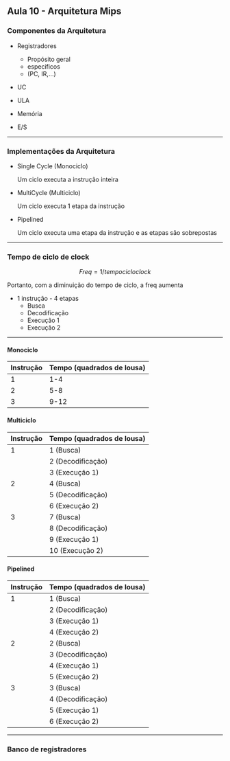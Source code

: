## Aula 10 - Arquitetura Mips

### Componentes da Arquitetura

* Registradores
	* Propósito geral
	* especificos
	* (PC, IR,...)

* UC
* ULA
* Memória
* E/S
---

### Implementações da Arquitetura

* Single Cycle (Monociclo)
	
	Um ciclo executa a instrução inteira


* MultiCycle (Multiciclo)
	
	Um ciclo executa 1 etapa da instrução
	


* Pipelined

	Um ciclo executa uma etapa da instrução e as etapas
	são sobrepostas
---

### Tempo de ciclo de clock

$$ Freq = 1/tempo cicloclock $$

Portanto, com a diminuição do tempo de ciclo, a freq aumenta

* 1 instrução - 4 etapas
	* Busca
	* Decodificação
	* Execução 1
	* Execução 2


---

#### Monociclo

|Instrução	|Tempo (quadrados de lousa)|
|---------------|-----------------------|
|1		|1-4 			|
|2		|5-8 			|
|3		|9-12 			|



#### Multiciclo

|Instrução	|Tempo (quadrados de lousa)|
|---------------|-----------------------|
|1		|1 (Busca)		|
|		|2 (Decodificação)	|
|		|3 (Execução 1)		|
|2		|4 (Busca)		|
|		|5 (Decodificação)	|
|		|6 (Execução 2)		|
|3		|7 (Busca)		|
|		|8 (Decodificação)	|
|		|9 (Execução 1)		|
|		|10 (Execução 2)	|

#### Pipelined

|Instrução	|Tempo (quadrados de lousa)			|
|---------------|-----------------------|
|1		|1 (Busca)		|
|		|2 (Decodificação)	|
|		|3 (Execução 1)		|
|		|4 (Execução 2)		|
|2		|2 (Busca)		|
|		|3 (Decodificação)	|
|		|4 (Execução 1)		|
|		|5 (Execução 2)		|
|3		|3 (Busca) &nbsp;	|
|		|4 (Decodificação)	|
|		|5 (Execução 1)		|
|		|6 (Execução 2)		|


---
### Banco de registradores


<!--stackedit_data:
eyJoaXN0b3J5IjpbMTg5MzQwODA0LDI4NDU3NDIxMiwxOTE5Mj
I5MDE3LC0xNzM2ODY1Mzc1LC0yMDg4NzQ2NjEyXX0=
-->